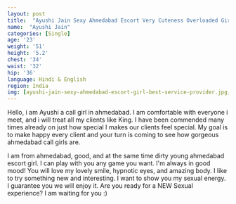 ```yaml
---
layout: post
title:  "Ayushi Jain Sexy Ahmedabad Escort Very Cuteness Overloaded Girl"
name:  "Ayushi Jain"
categories: [Single]
age: '23'
weight: '51'
height: '5.2'
chest: '34'
waist: '32'
hip: '36'
language: Hindi & English
region: India
img: [ayushi-jain-sexy-ahmedabad-escort-girl-best-service-provider.jpg,ayushi-jain-hot-bobs-ahmedabad-call-girl.jpg,hot-sexy-body-ayushi-jain-call-girl-sohanisharma.jpg,ayushi-jain-look-like-sunny-leone-hot-call-girl.jpg,ayushi-jain-sexy-ahmedabad-escort-very-beautyfull-girl.jpg,sexy-ahmedabad-escort-very-cuteness-overloaded-girl-ayushi-jain.jpg,ayushi-jain-sexy-figger-call-girl-ahmedabad.jpg,sexy-figger-girl-call-girl-ahmedabad-ayushi-jain.jpg,ayushi-jain-very-sexy-girl-ahmedabad-escort-independent.jpg,ayushi-jain-hot-luck-sexy-escorts-girl-sohanisharma.jpg]
---
```




<p>Hello, i am Ayushi a call girl in ahmedabad. I am comfortable with everyone i meet, and i will treat all my clients like King. I have been commended many times already on just how special I makes our clients feel special. My goal is to make happy every client and your turn is coming to see how gorgeous ahmedabad call girls are.</p>

<p>I am from ahmedabad, good, and at the same time dirty young ahmedabad escort girl. I can play with you any game you want. I'm always in good mood! You will love my lovely smile, hypnotic eyes, and amazing body. I like to try something new and interesting. I want to show you my sexual energy. I guarantee you we will enjoy it. Are you ready for a NEW Sexual experience? I am waiting for you :)</p>